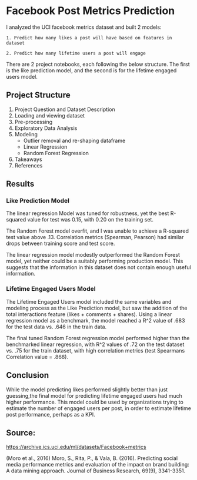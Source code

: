 # Facebook Post Metrics Prediction
I analyzed the UCI facebook metrics dataset and built 2 models: 
   
    1. Predict how many likes a post will have based on features in dataset
    
    2. Predict how many lifetime users a post will engage
    
There are 2 project notebooks, each following the below structure. The first is the like prediction model, and the second is for the lifetime engaged users model. 

## Project Structure
1. Project Question and Dataset Description
2. Loading and viewing dataset
3. Pre-processing
4. Exploratory Data Analysis
5. Modeling 
    - Outlier removal and re-shaping dataframe
    - Linear Regression
    - Random Forest Regression
6. Takeaways
7. References

## Results

### Like Prediction Model

The linear regression Model was tuned for robustness, yet the best R-squared value for test was 0.15, with 0.20 on the training set. 

The Random Forest model overfit, and I was unable to achieve a R-squared test value above .13. Correlation metrics (Spearman, Pearson) had similar drops between training score and test score. 

The linear regression model modestly outperformed the Random Forest model, yet neither could be a suitably performing production model. This suggests that the information in this dataset does not contain enough useful information. 

### Lifetime Engaged Users Model

The Lifetime Engaged Users model included the same variables and modeling process as the Like Prediction model, but saw the addition of the total interactions feature (likes + comments + shares). Using a linear regression model as a benchmark, the model reached a R^2 value of .683 for the test data vs. .646 in the train data. 

The final tuned Random Forest regression model performed higher than the benchmarked linear regression, with R^2 values of .72 on the test dataset vs. .75 for the train dataset, with high correlation metrics (test Spearmans Correlation value = .868).

## Conclusion

While the model predicting likes performed slightly better than just guessing,the final model for predicting lifetime engaged users had much higher performance. This model could be used by organizations trying to estimate the number of engaged users per post, in order to estimate lifetime post performance, perhaps as a KPI. 

## Source:
https://archive.ics.uci.edu/ml/datasets/Facebook+metrics

(Moro et al., 2016) Moro, S., Rita, P., & Vala, B. (2016). Predicting social media performance metrics and evaluation of the impact on brand building: A data mining approach. Journal of Business Research, 69(9), 3341-3351. 
